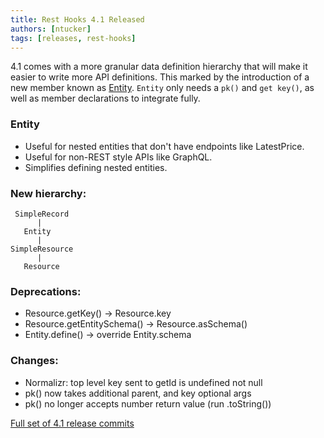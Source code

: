 ```yaml
---
title: Rest Hooks 4.1 Released
authors: [ntucker]
tags: [releases, rest-hooks]
---
```


4.1 comes with a more granular data definition hierarchy that will make it easier to
write more API definitions. This marked by the introduction of a new member known
as [Entity](/docs/api/Entity). `Entity` only needs a `pk()` and `get key()`, as well
as member declarations to integrate fully.

### Entity

- Useful for nested entities that don't have endpoints like LatestPrice.
- Useful for non-REST style APIs like GraphQL.
- Simplifies defining nested entities.

<!--truncate-->

### New hierarchy:

```
 SimpleRecord
      |
   Entity
      |
SimpleResource
      |
   Resource
```

### Deprecations:

- Resource.getKey() -> Resource.key
- Resource.getEntitySchema() -> Resource.asSchema()
- Entity.define() -> override Entity.schema

### Changes:

- Normalizr: top level key sent to getId is undefined not null
- pk() now takes additional parent, and key optional args
- pk() no longer accepts number return value (run .toString())

[Full set of 4.1 release commits](https://github.com/coinbase/rest-hooks/releases/tag/rest-hooks%404.1.0)
